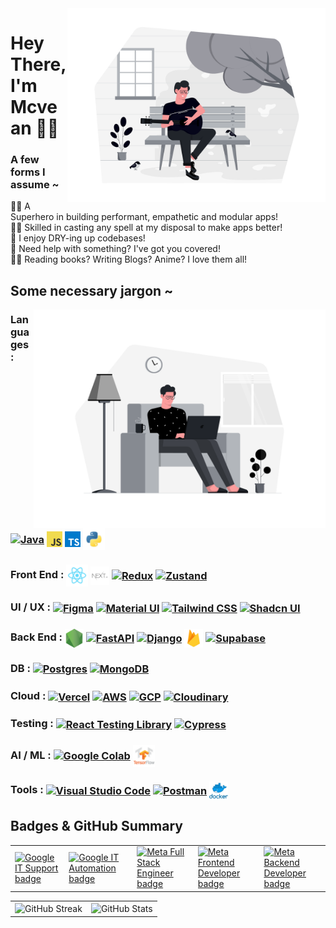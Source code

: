 <!--https://socialify.git.ci/mcs-codes/tensorFlow-dev-algorithms/image?font=Bitter&forks=1&issues=1&language=1&owner=1&pattern=Formal%20Invitation&pulls=1&stargazers=1&theme=Dark -->
<img align="right" src="assets/hobby.svg" height="310" />

<h1> Hey There, I'm Mcvean 👋🏼 </h1>

### A few forms I assume ~

:superhero_man: A Superhero in building performant, empathetic and modular apps! <br>
:mage_man: Skilled in casting any spell at my disposal to make apps better! <br>
:vampire: I enjoy DRY-ing up codebases! <br>
:genie: Need help with something? I've got you covered! <br>
:elf_man: Reading books? Writing Blogs? Anime? I love them all! <br>

## Some necessary jargon ~

<img align="right" src="assets/work.svg" height="350" />
<!-- <img align="right" src="https://media.giphy.com/media/mCRJDo24UvJMA/giphy.gif" height="300" /> -->

### Languages : [<img align="center" src="https://upload.wikimedia.org/wikipedia/en/thumb/3/30/Java_programming_language_logo.svg/120px-Java_programming_language_logo.svg.png" width="20" alt="Java" />](https://en.wikipedia.org/wiki/Java_(programming_language)t) [<img align="center" src="https://raw.githubusercontent.com/github/explore/80688e429a7d4ef2fca1e82350fe8e3517d3494d/topics/javascript/javascript.png" width="25" alt="JavaScript" />](https://en.wikipedia.org/wiki/JavaScript) [<img align="center" src="https://raw.githubusercontent.com/github/explore/80688e429a7d4ef2fca1e82350fe8e3517d3494d/topics/typescript/typescript.png" width="25" alt="TypeScript" />](https://en.wikipedia.org/wiki/TypeScript) [<img align="center" src="https://raw.githubusercontent.com/github/explore/80688e429a7d4ef2fca1e82350fe8e3517d3494d/topics/python/python.png" width="35" alt="Python" />](https://www.python.org/)

### Front End : [<img align="center" src="https://raw.githubusercontent.com/github/explore/80688e429a7d4ef2fca1e82350fe8e3517d3494d/topics/react/react.png" width="35" alt="React" />](https://reactjs.org/) [<img align="center" src="https://raw.githubusercontent.com/github/explore/2ebcebd7b163b2ab12cb5a40bf29264799c81c03/topics/nextjs/nextjs.png" width="30" alt="Next.js" />](https://nextjs.org/) [<img align="center" src="https://d33wubrfki0l68.cloudfront.net/0834d0215db51e91525a25acf97433051f280f2f/c30f5/img/redux.svg" width="35" alt="Redux" />](https://redux-toolkit.js.org/) [<img align="center" src="https://zustand-demo.pmnd.rs/favicon.ico" width="30" alt="Zustand" />](https://zustand-demo.pmnd.rs/)

### UI / UX : [<img align="center" src="https://encrypted-tbn0.gstatic.com/images?q=tbn:ANd9GcT0Q8dhODY4VwAsEoTsnwb2LuzxAR_Y5KiPjGbdjRQsbX2Hde1u3OZ3MaI0CInp0aMd3rg&usqp=CAU" width="28" alt="Figma" />](https://www.figma.com/) [<img align="center" src="https://avatars.githubusercontent.com/u/33663932?s=200&v=4" width="30" alt="Material UI" />](https://material-ui.com/) [<img align="center" src="https://avatars.githubusercontent.com/u/67109815?s=48&v=4" width="33" alt="Tailwind CSS" />](https://tailwindcss.com/) [<img align="center" src="https://avatars.githubusercontent.com/u/139895814?s=48&v=4" width="33" alt="Shadcn UI" />](https://ui.shadcn.com/)

### Back End : [<img align="center" src="https://raw.githubusercontent.com/github/explore/80688e429a7d4ef2fca1e82350fe8e3517d3494d/topics/nodejs/nodejs.png" width="30" alt="Nodejs" />](https://nodejs.org/en/) [<img src="https://fastapi.tiangolo.com/img/icon-white.svg" align="center" width="30" alt="FastAPI" />](https://fastapi.tiangolo.com/) [<img align="center" src="https://avatars.githubusercontent.com/u/27804?s=48&v=4" width="30" alt="Django" />](https://www.djangoproject.com/) [<img src="https://raw.githubusercontent.com/github/explore/80688e429a7d4ef2fca1e82350fe8e3517d3494d/topics/firebase/firebase.png" align="center" width="30" alt="Firebase" />](https://firebase.google.com/) [<img src="https://avatars.githubusercontent.com/u/54469796?s=48&v=4" align="center" width="30" alt="Supabase" />](https://supabase.com/)

### DB : [<img align="center" src="https://avatars.githubusercontent.com/u/177543?s=48&v=4" width="30" alt="Postgres" />](https://www.postgresql.org/) [<img align="center" src="https://avatars.githubusercontent.com/u/45120?s=200&v=4" width="30" alt="MongoDB" />](https://www.mongodb.com/)

### Cloud : [<img src="https://avatars.githubusercontent.com/u/14985020?s=48&v=4" align="center" width="30" alt="Vercel" />](https://vercel.com/) [<img src="https://avatars.githubusercontent.com/u/2232217?s=48&v=4" align="center" width="30" alt="AWS" />](https://aws.amazon.com/) [<img src="https://avatars.githubusercontent.com/u/2810941?s=48&v=4" align="center" width="30" alt="GCP" />](https://aws.amazon.com/) [<img src="https://avatars.githubusercontent.com/u/1460763?s=200&v=4" align="center" width="30" alt="Cloudinary" />](https://cloudinary.com/)

### Testing : [<img align="center" src="https://testing-library.com/img/octopus-64x64.png" alt="React Testing Library" width="30" />](https://testing-library.com/docs/react-testing-library/intro/) [<img align="center" src="https://avatars.githubusercontent.com/u/8908513?s=200&v=4" alt="Cypress" width="30" />](https://testing-library.com/docs/react-testing-library/intro/)

### AI / ML : [<img src="https://avatars1.githubusercontent.com/u/38081706?s=40&v=4" align="center" width="30" alt="Google Colab" />](https://colab.research.google.com/) [<img src="https://raw.githubusercontent.com/github/explore/80688e429a7d4ef2fca1e82350fe8e3517d3494d/topics/tensorflow/tensorflow.png" align="center" width="35" alt="TensorFlow" />](https://www.tensorflow.org/)

### Tools : [<img align="center" src="https://upload.wikimedia.org/wikipedia/commons/thumb/9/9a/Visual_Studio_Code_1.35_icon.svg/1200px-Visual_Studio_Code_1.35_icon.svg.png" width="28" alt="Visual Studio Code" />](https://code.visualstudio.com/) [<img src="https://avatars3.githubusercontent.com/u/10251060?s=200&v=4" align="center" width="30" alt="Postman" />](https://www.postman.com/) [<img src="https://raw.githubusercontent.com/github/explore/80688e429a7d4ef2fca1e82350fe8e3517d3494d/topics/docker/docker.png" align="center" width="30" alt="Docker" />](https://www.docker.com/)

## Badges &amp; GitHub Summary 


<table>
  <tr>
    <td>
      <a href="https://www.youracclaim.com/badges/8bacbf87-9761-48de-b717-28d96ca2317b"  target="_blank"><img align="center" width="180" height="180" src="https://images.credly.com/size/340x340/images/ae2f5bae-b110-4ea1-8e26-77cf5f76c81e/GCC_badge_IT_Support_1000x1000.png" alt="Google IT Support badge"></img> </a>
    </td>
    <td>
      <a href="https://www.credly.com/badges/5cb30816-afc3-48ac-8b11-168dd7d2b567" target="_blank"><img align="center" width="180" height="180" src="https://images.credly.com/size/340x340/images/efbdc0d6-b46e-4e3c-8cf8-2314d8a5b971/GCC_badge_python_1000x1000.png" alt="Google IT Automation badge"></img> </a>
      </td>
    <td>
      <a href="https://www.credly.com/badges/613b6362-82c6-4835-b2c0-652e80fc8dc1" target="_blank"><img align="center" width="160" height="160" src="https://images.credly.com/size/340x340/images/997d4586-e7b2-4174-9c76-5c7304953e2c/image.png" alt="Meta Full Stack Engineer badge"></img> </a>
    </td>
    <td>
      <a href="https://www.credly.com/badges/2737b7bf-4287-44e5-9a03-72ddd8f88f98" target="_blank"><img align="center" width="160" height="160" src="https://images.credly.com/size/340x340/images/e91ed0b0-842b-417f-8d2f-b07535febdda/image.png" alt="Meta Frontend Developer badge"></img> </a>
    </td>
    <td>
      <a href="https://www.credly.com/badges/9de83017-515a-451b-8e30-d5d00a11ec05" target="_blank"><img align="center" width="160" height="160" src="https://images.credly.com/size/340x340/images/4d81763c-b917-4ab9-92be-103af95c0a21/image.png" alt="Meta Backend Developer badge"></img> </a>
    </td>
  </tr>
</table>

<table>
  <tr>
    <td>
      <img src="https://github-readme-streak-stats.herokuapp.com/?user=McTechie&theme=dark" alt="GitHub Streak" align="center" /> 
    </td>
    <td>
      <img src="https://github-readme-stats.vercel.app/api?username=McTechie&show_icons=true&theme=chartreuse-dark" alt="GitHub Stats" align="center" />
    </td>
  </tr>
</table>
